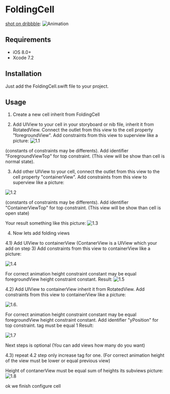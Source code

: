 # FoldingCell

[shot on dribbble](https://dribbble.com/shots/2121350-Delivery-Card):
![Animation](Screenshots/folding-cell.gif)

## Requirements

- iOS 8.0+
- Xcode 7.2

## Installation

Just add the FoldingCell.swift file to your project.

## Usage

1) Create a new cell inherit from FoldingCell

2) Add UIView to your cell in your storyboard or nib file, inherit it from RotatedView.
Connect the outlet from this view to the cell property "foregroundView".
Add constraints from this view to superview like a picture: 
![1.1](/Tutorial-resources/1.1.png)

(constants of constraints may be differents). Add identifier "ForegroundViewTop"
for top constraint. (This view will be show than cell is normal state).

3) Add other UIView to your cell, connect the outlet from this view to the cell
property "containerView". Add constraints from this view to superview like a picture:

![1.2](/Tutorial-resources/1.2.png)

(constants of constraints may be differents). Add identifier "ContainerViewTop" for top constraint.
(This view will be show than cell is open state)

Your result something like this picture:
![1.3](/Tutorial-resources/1.3.png)

4) Now lets add folding views

4.1) Add UIView to containerView (ContanerView is a UIView which your add on step 3)
Add constraints from this view to containerView like a picture:

![1.4](/Tutorial-resources/1.4.png)

For correct animation height constraint constant may be equal foregroundView height constraint constant.
Result: 
![1.5](/Tutorial-resources/1.5.png)

4.2) Add UIView to containerView inherit it from RotatedView. Add constraints from
this view to containerView like a picture:

![1.6](/Tutorial-resources/1.6.png).

For correct animation height constraint constant may be equal foregroundView height constraint constant.
Add identifier "yPosition" for top constraint. tag must be equal 1
Result: 

![1.7](/Tutorial-resources/1.7.png)

Next steps is optional (You can add views how many do you want)

4.3) repeat 4.2 step only increase tag for one. (For correct animation height of the view
must be lower or equal previous view)

Height of contanerView must be equal sum of heights its subviews picture:
![1.8](/Tutorial-resources/1.8.png)

ok we finish configure cell
